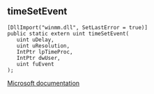 ## timeSetEvent

```
[DllImport("winmm.dll", SetLastError = true)]
public static extern uint timeSetEvent(
   uint uDelay,
   uint uResolution,
   IntPtr lpTimeProc,
   IntPtr dwUser,
   uint fuEvent
);
```

[Microsoft documentation](TODO)

